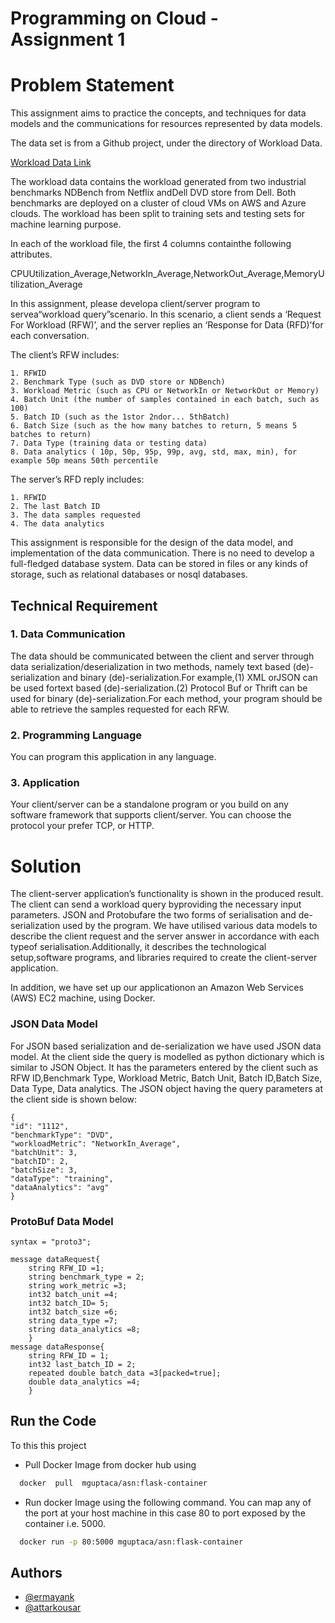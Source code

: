 
# Programming on Cloud - Assignment 1

# Problem Statement

This assignment aims to practice the concepts, and techniques for data models and the communications for resources represented by data models. 

The data set is from a Github project, under the directory of Workload Data.  

[Workload Data Link](https://github.com/haniehalipour/Online-Machine-Learning-for-Cloud-Resource-Provisioning-of-Microservice-Backend-Systems)

The workload data contains the workload generated from two industrial benchmarks NDBench from Netflix andDell DVD store from Dell. Both benchmarks are deployed on a cluster of cloud VMs on AWS and Azure clouds.  The workload has been split to training sets and testing sets for machine learning purpose. 

In each of the workload file, the first 4 columns containthe following attributes.

CPUUtilization_Average,NetworkIn_Average,NetworkOut_Average,MemoryUtilization_Average

In this assignment, please developa client/server program to servea“workload query”scenario. In this scenario,  a client sends a ‘Request For Workload (RFW)’,  and the server replies an ‘Response for Data (RFD)’for each conversation.  

The client’s RFW includes:

    1. RFWID
    2. Benchmark Type (such as DVD store or NDBench)
    3. Workload Metric (such as CPU or NetworkIn or NetworkOut or Memory)
    4. Batch Unit (the number of samples contained in each batch, such as 100)
    5. Batch ID (such as the 1stor 2ndor... 5thBatch)
    6. Batch Size (such as the how many batches to return, 5 means 5 batches to return) 
    7. Data Type (training data or testing data)
    8. Data analytics ( 10p, 50p, 95p, 99p, avg, std, max, min), for example 50p means 50th percentile

The server’s RFD reply includes: 

    1. RFWID
    2. The last Batch ID
    3. The data samples requested
    4. The data analytics

This assignment is responsible for the design of the data model, and implementation of the data communication. There is no need to develop a full-fledged database system. Data can be stored in files or any kinds of storage, such as relational databases or nosql databases. 

## Technical Requirement
### 1. Data Communication
The data should be communicated between the client and server through data serialization/deserialization in two methods, namely text based (de)-serialization and binary (de)-serialization.For example,(1) XML orJSON can be used fortext based (de)-serialization.(2) Protocol Buf or Thrift can be used for binary (de)-serialization.For each method, your program should be able to retrieve the samples requested for each RFW. 

### 2. Programming Language
You can program this application in any language.

### 3. Application 
Your client/server can be a standalone program or you build on any software framework that supports client/server. You can choose the protocol your prefer TCP, or HTTP. 

# Solution
The client-server application’s functionality is shown in the produced result. The client can send a workload query byproviding  the  necessary  input  parameters.  JSON  and  Protobufare the two forms of serialisation and de-serialization used by the program.  We  have  utilised  various  data  models  to  describe  the client request and the server answer in accordance with each typeof serialisation.Additionally, it describes the technological setup,software  programs,  and  libraries  required  to  create  the  client-server  application.  

In  addition,  we  have  set  up  our  applicationon  an  Amazon  Web  Services  (AWS)  EC2  machine,  using Docker.

### JSON Data Model

For  JSON  based  serialization  and  de-serialization  we have used JSON data model. At the client side the query is modelled as  python  dictionary  which  is  similar  to  JSON  Object.  It has  the  parameters  entered  by  the  client  such  as  RFW  ID,Benchmark  Type,  Workload  Metric,  Batch  Unit,  Batch  ID,Batch  Size,  Data  Type,  Data  analytics.  The  JSON  object having the query parameters at the client side is shown below:

    {
    "id": "1112",
    "benchmarkType": "DVD",
    "workloadMetric": "NetworkIn_Average",
    "batchUnit": 3,
    "batchID": 2,
    "batchSize": 3,
    "dataType": "training",
    "dataAnalytics": "avg"
    }

### ProtoBuf Data Model

    syntax = "proto3";
    
    message dataRequest{
        string RFW_ID =1;
        string benchmark_type = 2;
        string work_metric =3;
        int32 batch_unit =4;
        int32 batch_ID= 5;
        int32 batch_size =6;
        string data_type =7;
        string data_analytics =8;
        }
    message dataResponse{
        string RFW_ID = 1;
        int32 last_batch_ID = 2;
        repeated double batch_data =3[packed=true];
        double data_analytics =4;
        }

## Run the Code

To this this project
- Pull Docker Image from docker hub using
```bash
  docker  pull  mguptaca/asn:flask-container
```
- Run docker Image using the following command. 
You can map any of the port at your host machine in this case 80 to port exposed by the container i.e. 5000.
```bash
  docker run -p 80:5000 mguptaca/asn:flask-container
```


## Authors

- [@ermayank](https://www.github.com/ermayank)
- [@attarkousar](https://www.github.com/attarkousar)

